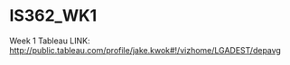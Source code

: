 # IS362_WK1

Week 1 Tableau LINK: http://public.tableau.com/profile/jake.kwok#!/vizhome/LGADEST/depavg
